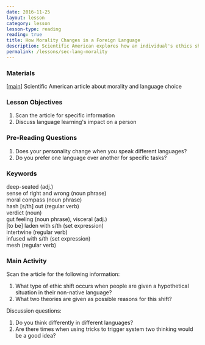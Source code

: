 ```yaml
---
date: 2016-11-25
layout: lesson
category: lesson
lesson-type: reading
reading: true
title: How Morality Changes in a Foreign Language
description: Scientific American explores how an individual's ethics shift when they speak their non-native language
permalink: /lessons/sec-lang-morality
---
```

### Materials 

[<a href="https://www.scientificamerican.com/article/how-morality-changes-in-a-foreign-language/" target="_blank">main</a>] Scientific American article about morality and language choice  

### Lesson Objectives 

1. Scan the article for specific information
2. Discuss language learning's impact on a person 

### Pre-Reading Questions 

1. Does your personality change when you speak different languages? 
2. Do you prefer one language over another for specific tasks? 

### Keywords 

deep-seated (adj.)  
sense of right and wrong (noun phrase)  
moral compass (noun phrase)  
hash [s/th] out (regular verb)  
verdict (noun)  
gut feeling (noun phrase), visceral (adj.)  
[to be] laden with s/th (set expression)  
intertwine (regular verb)  
infused with s/th (set expression)  
mesh (regular verb)  

### Main Activity 

Scan the article for the following information: 

1. What type of ethic shift occurs when people are given a hypothetical situation in their non-native language? 
2. What two theories are given as possible reasons for this shift? 

Discussion questions: 

1. Do you think differently in different languages? 
2. Are there times when using tricks to trigger system two thinking would be a good idea?  

